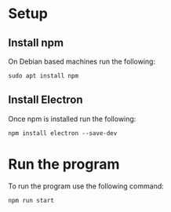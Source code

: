 # Setup

## Install npm

On Debian based machines run the following:

`sudo apt install npm`

## Install Electron

Once npm is installed run the following: 

`npm install electron --save-dev`

# Run the program

To run the program use the following command: 

`npm run start`